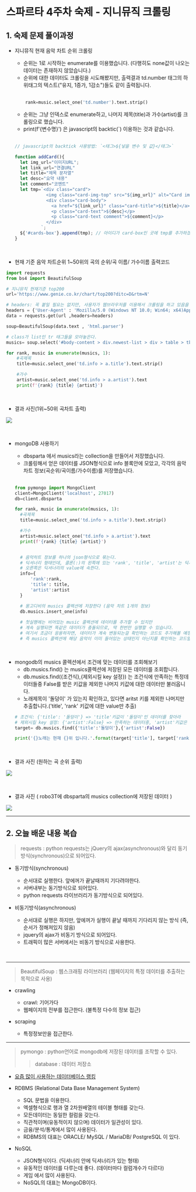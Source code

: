 # 스파르타 4주차 숙제 - 지니뮤직 크롤링

## 1. 숙제 문제 풀이과정

- 지니뮤직 현재 음악 차트 순위 크롤링
  - 순위는 1로 시작하는 enumerate를 이용했습니다. (다행히도 none값이 나오는 데이터는 존재하지 않았습니다.)
  - 순위에 대한 데이터도 크롤링을 시도해봤지만, 출력결과 td.number 태그의 하위태그의 텍스트("유지, 1증가, 1감소")들도 같이 출력됩니다.
  <br>
  
  ```python
      rank=music.select_one('td.number').text.strip()
  ```
  - 순위는 그냥 인덱스로 enumerate하고, 나머지 제목(title)과 가수(artist)를 크롤링으로 했습니다.
  - print(f'{변수명}') 은 javascript의 backtic(`) 이용하는 것과 같습니다.
  
  <br>
  
  ```javascript
  // javascript의 backtick 사용방법: `<태그>${넣을 변수 및 값}</태그>`
  
  function addCard(){
    let img_url="이미지URL";
    let link_url="연결URL"
    let title="제목 문자열"
    let desc="요약 내용"
    let comment="코멘트"
    let tmp=`<div class="card">
              <img class="card-img-top" src="${img_url}" alt="Card image cap">
              <div class="card-body">
                <a href="${link_url}" class="card-title">${title}</a>
                <p class="card-text">${desc}</p>
                <p class="card-text comment">${comment}</p>
              </div>
            `;
    ${'#cards-box'}.append(tmp); // 아이디가 card-box인 곳에 tmp를 추가하겠다.
  }
  ```
  
<br>


- 현재 기준 음악 차트순위 1~50위의 곡의 순위/곡 이름/ 가수이름 출력코드
  
```python
import requests
from bs4 import BeautifulSoup

# 지니뮤직 현재기준 top200
url='https://www.genie.co.kr/chart/top200?ditc=D&rtm=N'

# headers: 꼭 붙일 필요는 없지만, 사용자가 웹브라우저를 이용해서 크롤링을 하고 있음을 명시해준다.
headers = {'User-Agent' : 'Mozilla/5.0 (Windows NT 10.0; Win64; x64)AppleWebKit/537.36 (KHTML, like Gecko) Chrome/73.0.3683.86 Safari/537.36'}
data = requests.get(url ,headers=headers)

soup=BeautifulSoup(data.text , 'html.parser')

# class가 list인 tr 태그들을 모아놓은다.
musics= soup.select('#body-content > div.newest-list > div > table > tbody > tr.list')

for rank, music in enumerate(musics, 1):
    #곡제목
    title=music.select_one('td.info > a.title').text.strip()

    #가수
    artist=music.select_one('td.info > a.artist').text
    print(f'{rank} {title} {artist}')

```

<br>

- 결과 사진(1위~50위 곡차트 출력)

![](./crawling_result.png)


<br>

- mongoDB 사용하기
  - dbsparta 에서 musics라는 collection을 만들어서 저장했습니다.
  - 크롤링해서 얻은 데이터를 JSON형식으로 info 블록안에 모았고, 각각의 음악차트 정보(곡순위/곡이름/가수이름)를 저장했습니다.
  
  <br>
  
  ```python
  from pymongo import MongoClient
  client=MongoClient('localhost', 27017)
  db=client.dbsparta
  
  for rank, music in enumerate(musics, 1):
    #곡제목
    title=music.select_one('td.info > a.title').text.strip()

    #가수
    artist=music.select_one('td.info > a.artist').text
    print(f'{rank} {title} {artist}')


    # 음악차트 정보를 하나의 json형식으로 묶는다.
    # 딕셔너리 형태인데, 콜론(:)의 왼쪽에 있는 'rank', 'title', 'artist'는 딕셔너리의 key이고
    # 오른쪽은 딕셔너리의 value에 속한다.
    info={
        'rank':rank,
        'title': title,
        'artist':artist
    }

    # 몽고디비의 musics 콜렉션에 저장한다 (음악 차트 1개의 정보)
    db.musics.insert_one(info)
    
    # 첫실행에는 비어있는 music 콜렉션에 데이터를 추가할 수 있지만
    # 계속 실행되면 똑같은 데이터가 충돌되므로, 딱 한번만 실행할 수 있습니다.
    # 여기서 조금더 응용하자면, 데이터가 계속 변동되는걸 확인하는 코드도 추가해볼 예정입니다.
    # 즉 musics 콜렉션에 해당 음악이 이미 들어있는 상태인지 아닌지를 확인하는 코드말입니다.
  ```

<br>

- mongodb의 musics 콜렉션에서 조건에 맞는 데이터를 조회해보기
  - db.musics.find() 는 musics콜렉션에 저장된 모든 데이터를 조회합니다.
  - db.musics.find({조건식},{제외시킬 key 설정}) 는 조건식에 만족하는 특정데이터들중 False를 받은 키값을 제외한 나머지 키값에 대한 데이터만 불러옵니다.
  - 노래제목이 '돌덩이' 가 있는지 확인하고, 있다면 aritst 키를 제외한 나머지만 추출합니다.('title', 'rank' 키값에 대한 value만 추출)
  ```python
  # 조건식: {'title': '돌덩이'} => 'title'키값이 '돌덩이'인 데이터를 찾아라
  # 제외시킬 key 설정: {'artist':False} => 만족하는 데이터중, 'artist'키값은 제외한다. 즉, 'title', 'rank'키값을 가진 데이터만 불러온다.
  target= db.musics.find({'title':'돌덩이'},{'artist':False})
  
  print('{}노래는 현재 {}위 입니다.'.format(target['title'], target['rank'])
  ```

<br>


- 결과 사진 (원하는 곡 순위 출력)

![](./target_result.png)

<br>

- 결과 사진 ( robo3T에 dbsparta의 musics collection에 저장된 데이터 )

![](./robo3T_musics.png)



<HR>

## 2. 오늘 배운 내용 복습
> requests : python requests는 jQuery의 ajax(asynchronous)와 달리 동기 방식(synchronous)으로 되어있다. 
  - 동기방식(synchronous)
    - 순서대로 실행한다. 앞에꺼가 끝날때까지 기다려야한다.
    - 서버내부는 동기방식으로 되어있다.
    - python requests 라이브러리가 동기방식으로 되어있다.
    
  - 비동기방식(asynchronous)
    - 순서대로 실행은 하지만, 앞에꺼가 실행이 끝날 때까지 기다리지 않는 방식 (즉, 순서가 정해져있지 않음)
    - jquery의 ajax가 비동기 방식으로 되어있다.
    - 트래픽이 많은 서버에서는 비동기 방식으로 사용한다.
  
<BR>
<HR>
  
> BeautifulSoup : 웹스크래핑 라이브러리 (웹페이지의 특정 데이터를 추출하는 목적으로 사용)
- crawling
  - crawl: 기어가다
  - 웹페이지의 전부를 접근한다. (불특정 다수의 정보 접근)
  
  
- scraping
  - 특정정보만을 접근한다.

<HR>
 
> pymongo :  python언어로 mongodb에 저장된 데이터를 조작할 수 있다.
>> database : 데이터 저장소
- [요즘 많이 사용하는 데이터베이스 랭킹](https://db-engines.com/en/ranking)
- RDBMS (Relational Data Base Management System)
  - SQL 문법을 이용한다.
  - 엑셀형식으로 행과 열 2차원배열의 테이블 형태를 갖는다.
  - 모든데이터는 동일한 컬럼을 갖는다.
  - 직관적이며(유동적이지 않으며) 데이터가 일관성이 있다.
  - 금융/분석/통계에서 많이 사용된다.
  - RDBMS의 대표는 ORACLE/ MySQL / MariaDB/ PostgreSQL 이 있다.
      
- NoSQL
  - JSON형식이다. (딕셔너리 안에 딕셔너리가 있는 형태)
  - 유동적인 데이터를 다루는데 좋다. (데이터마다 컬럼개수가 다르다)
  - 게임 에서 많이 사용된다.
  - NoSQL의 대표는 MongoDB이다.
